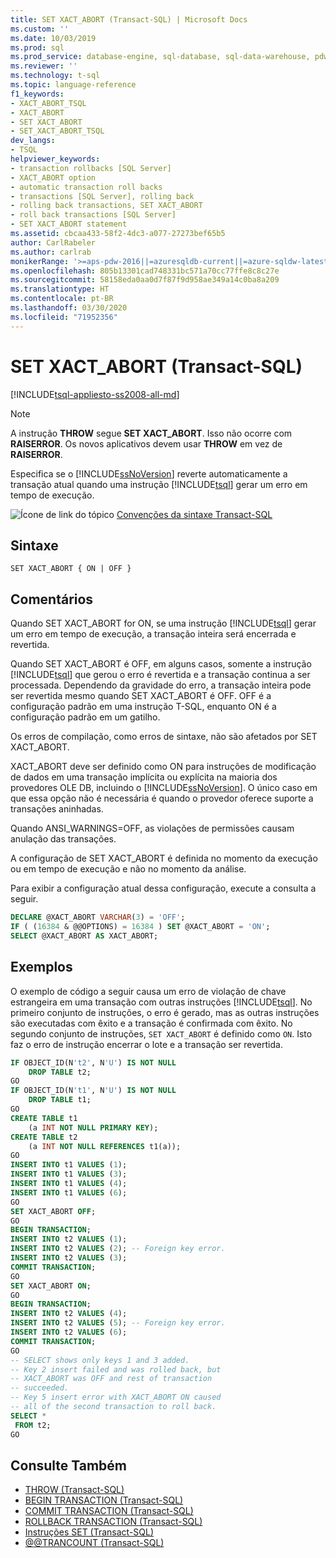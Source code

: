 ```yaml
---
title: SET XACT_ABORT (Transact-SQL) | Microsoft Docs
ms.custom: ''
ms.date: 10/03/2019
ms.prod: sql
ms.prod_service: database-engine, sql-database, sql-data-warehouse, pdw
ms.reviewer: ''
ms.technology: t-sql
ms.topic: language-reference
f1_keywords:
- XACT_ABORT_TSQL
- XACT_ABORT
- SET XACT_ABORT
- SET_XACT_ABORT_TSQL
dev_langs:
- TSQL
helpviewer_keywords:
- transaction rollbacks [SQL Server]
- XACT_ABORT option
- automatic transaction roll backs
- transactions [SQL Server], rolling back
- rolling back transactions, SET XACT_ABORT
- roll back transactions [SQL Server]
- SET XACT_ABORT statement
ms.assetid: cbcaa433-58f2-4dc3-a077-27273bef65b5
author: CarlRabeler
ms.author: carlrab
monikerRange: '>=aps-pdw-2016||=azuresqldb-current||=azure-sqldw-latest||>=sql-server-2016||=sqlallproducts-allversions||>=sql-server-linux-2017||=azuresqldb-mi-current'
ms.openlocfilehash: 805b13301cad748331bc571a70cc77ffe8c8c27e
ms.sourcegitcommit: 58158eda0aa0d7f87f9d958ae349a14c0ba8a209
ms.translationtype: HT
ms.contentlocale: pt-BR
ms.lasthandoff: 03/30/2020
ms.locfileid: "71952356"
---
```

# <a name="set-xact_abort-transact-sql"></a>SET XACT_ABORT (Transact-SQL)

[!INCLUDE[tsql-appliesto-ss2008-all-md](../../includes/tsql-appliesto-ss2008-all-md.md)]

> [!NOTE]
> A instrução **THROW** segue **SET XACT_ABORT**. Isso não ocorre com **RAISERROR**. Os novos aplicativos devem usar **THROW** em vez de **RAISERROR**.

Especifica se o [!INCLUDE[ssNoVersion](../../includes/ssnoversion-md.md)] reverte automaticamente a transação atual quando uma instrução [!INCLUDE[tsql](../../includes/tsql-md.md)] gerar um erro em tempo de execução.

![Ícone de link do tópico](../../database-engine/configure-windows/media/topic-link.gif "Ícone de link do tópico") [Convenções da sintaxe Transact-SQL](../../t-sql/language-elements/transact-sql-syntax-conventions-transact-sql.md)

## <a name="syntax"></a>Sintaxe

```
SET XACT_ABORT { ON | OFF }
```

## <a name="remarks"></a>Comentários

Quando SET XACT_ABORT for ON, se uma instrução [!INCLUDE[tsql](../../includes/tsql-md.md)] gerar um erro em tempo de execução, a transação inteira será encerrada e revertida.

Quando SET XACT_ABORT é OFF, em alguns casos, somente a instrução [!INCLUDE[tsql](../../includes/tsql-md.md)] que gerou o erro é revertida e a transação continua a ser processada. Dependendo da gravidade do erro, a transação inteira pode ser revertida mesmo quando SET XACT_ABORT é OFF. OFF é a configuração padrão em uma instrução T-SQL, enquanto ON é a configuração padrão em um gatilho.

Os erros de compilação, como erros de sintaxe, não são afetados por SET XACT_ABORT.

XACT_ABORT deve ser definido como ON para instruções de modificação de dados em uma transação implícita ou explícita na maioria dos provedores OLE DB, incluindo o [!INCLUDE[ssNoVersion](../../includes/ssnoversion-md.md)]. O único caso em que essa opção não é necessária é quando o provedor oferece suporte a transações aninhadas.

Quando ANSI_WARNINGS=OFF, as violações de permissões causam anulação das transações.

A configuração de SET XACT_ABORT é definida no momento da execução ou em tempo de execução e não no momento da análise.

Para exibir a configuração atual dessa configuração, execute a consulta a seguir.

```sql
DECLARE @XACT_ABORT VARCHAR(3) = 'OFF';
IF ( (16384 & @@OPTIONS) = 16384 ) SET @XACT_ABORT = 'ON';
SELECT @XACT_ABORT AS XACT_ABORT;

```

## <a name="examples"></a>Exemplos

O exemplo de código a seguir causa um erro de violação de chave estrangeira em uma transação com outras instruções [!INCLUDE[tsql](../../includes/tsql-md.md)]. No primeiro conjunto de instruções, o erro é gerado, mas as outras instruções são executadas com êxito e a transação é confirmada com êxito. No segundo conjunto de instruções, `SET XACT_ABORT` é definido como `ON`. Isto faz o erro de instrução encerrar o lote e a transação ser revertida.

```sql
IF OBJECT_ID(N't2', N'U') IS NOT NULL
    DROP TABLE t2;
GO
IF OBJECT_ID(N't1', N'U') IS NOT NULL
    DROP TABLE t1;
GO  
CREATE TABLE t1
    (a INT NOT NULL PRIMARY KEY);
CREATE TABLE t2
    (a INT NOT NULL REFERENCES t1(a));
GO
INSERT INTO t1 VALUES (1);
INSERT INTO t1 VALUES (3);
INSERT INTO t1 VALUES (4);
INSERT INTO t1 VALUES (6);
GO
SET XACT_ABORT OFF;
GO
BEGIN TRANSACTION;
INSERT INTO t2 VALUES (1);
INSERT INTO t2 VALUES (2); -- Foreign key error.
INSERT INTO t2 VALUES (3);
COMMIT TRANSACTION;
GO
SET XACT_ABORT ON;
GO
BEGIN TRANSACTION;
INSERT INTO t2 VALUES (4);
INSERT INTO t2 VALUES (5); -- Foreign key error.
INSERT INTO t2 VALUES (6);
COMMIT TRANSACTION;
GO
-- SELECT shows only keys 1 and 3 added.
-- Key 2 insert failed and was rolled back, but
-- XACT_ABORT was OFF and rest of transaction
-- succeeded.
-- Key 5 insert error with XACT_ABORT ON caused
-- all of the second transaction to roll back.
SELECT *
 FROM t2;
GO
```

## <a name="see-also"></a>Consulte Também

- [THROW &#40;Transact-SQL&#41;](../../t-sql/language-elements/throw-transact-sql.md)
- [BEGIN TRANSACTION &#40;Transact-SQL&#41;](../../t-sql/language-elements/begin-transaction-transact-sql.md)
- [COMMIT TRANSACTION &#40;Transact-SQL&#41;](../../t-sql/language-elements/commit-transaction-transact-sql.md)
- [ROLLBACK TRANSACTION &#40;Transact-SQL&#41;](../../t-sql/language-elements/rollback-transaction-transact-sql.md)
- [Instruções SET &#40;Transact-SQL&#41;](../../t-sql/statements/set-statements-transact-sql.md)
- [@@TRANCOUNT &#40;Transact-SQL&#41;](../../t-sql/functions/trancount-transact-sql.md)  
